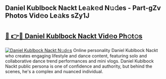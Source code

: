 ## Daniel Kublbock Nackt Le𝚊k𝚎d N𝚞𝚍es - Part-gZv Photos Vid𝚎o Le𝚊ks sZy1J

# <h2><a href="http://fb78hlw.evod.top/?m=Daniel+Kublbock+Nackt">🔗 👉🔴 Daniel Kublbock Nackt Vid𝚎o Ph𝚘t𝚘s</a></h2>

[![Daniel Kublbock Nackt N𝚞d𝚎s](https://i.imgur.com/8V9OHl7.gif)](http://fb78hlw.evod.top/?m=Daniel+Kublbock+Nackt)
Online personality Daniel Kublbock Nackt who creates engaging lifestyle and dance content, featuring solo and collaborative dance trend performances and mini vlogs. Daniel Kublbock Nackt public persona is one of confidence and authority, but behind the scenes, he's a complex and nuanced individual. 
